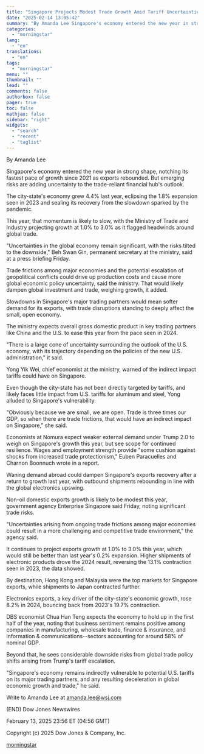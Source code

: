 ```yaml
---
title: "Singapore Projects Modest Trade Growth Amid Tariff Uncertainties — Update"
date: "2025-02-14 13:05:42"
summary: "By Amanda Lee Singapore's economy entered the new year in strong shape, notching its fastest pace of growth since 2021 as exports rebounded. But emerging risks are adding uncertainty to the trade-reliant financial hub's outlook. The city-state's economy grew 4.4% last year, eclipsing the 1.8% expansion seen in 2023 and..."
categories:
  - "morningstar"
lang:
  - "en"
translations:
  - "en"
tags:
  - "morningstar"
menu: ""
thumbnail: ""
lead: ""
comments: false
authorbox: false
pager: true
toc: false
mathjax: false
sidebar: "right"
widgets:
  - "search"
  - "recent"
  - "taglist"
---
```


By Amanda Lee

Singapore's economy entered the new year in strong shape, notching its fastest pace of growth since 2021 as exports rebounded. But emerging risks are adding uncertainty to the trade-reliant financial hub's outlook.

The city-state's economy grew 4.4% last year, eclipsing the 1.8% expansion seen in 2023 and sealing its recovery from the slowdown sparked by the pandemic.

This year, that momentum is likely to slow, with the Ministry of Trade and Industry projecting growth at 1.0% to 3.0% as it flagged headwinds around global trade.

"Uncertainties in the global economy remain significant, with the risks tilted to the downside," Beh Swan Gin, permanent secretary at the ministry, said at a press briefing Friday.

Trade frictions among major economies and the potential escalation of geopolitical conflicts could drive up production costs and cause more global economic policy uncertainty, said the ministry. That would likely dampen global investment and trade, weighing growth, it added.

Slowdowns in Singapore's major trading partners would mean softer demand for its exports, with trade disruptions standing to deeply affect the small, open economy.

The ministry expects overall gross domestic product in key trading partners like China and the U.S. to ease this year from the pace seen in 2024.

"There is a large cone of uncertainty surrounding the outlook of the U.S. economy, with its trajectory depending on the policies of the new U.S. administration," it said.

Yong Yik Wei, chief economist at the ministry, warned of the indirect impact tariffs could have on Singapore.

Even though the city-state has not been directly targeted by tariffs, and likely faces little impact from U.S. tariffs for aluminum and steel, Yong alluded to Singapore's vulnerability.

"Obviously because we are small, we are open. Trade is three times our GDP, so when there are trade frictions, that would have an indirect impact on Singapore," she said.

Economists at Nomura expect weaker external demand under Trump 2.0 to weigh on Singapore's growth this year, but see scope for continued resilience. Wages and employment strength provide "some cushion against shocks from increased trade protectionism," Euben Paracuelles and Charnon Boonnuch wrote in a report.

Waning demand abroad could dampen Singapore's exports recovery after a return to growth last year, with outbound shipments rebounding in line with the global electronics upswing.

Non-oil domestic exports growth is likely to be modest this year, government agency Enterprise Singapore said Friday, noting significant trade risks.

"Uncertainties arising from ongoing trade frictions among major economies could result in a more challenging and competitive trade environment," the agency said.

It continues to project exports growth at 1.0% to 3.0% this year, which would still be better than last year's 0.2% expansion. Higher shipments of electronic products drove the 2024 result, reversing the 13.1% contraction seen in 2023, the data showed.

By destination, Hong Kong and Malaysia were the top markets for Singapore exports, while shipments to Japan contracted further.

Electronics exports, a key driver of the city-state's economic growth, rose 8.2% in 2024, bouncing back from 2023's 19.7% contraction.

DBS economist Chua Han Teng expects the economy to hold up in the first half of the year, noting that business sentiment remains positive among companies in manufacturing, wholesale trade, finance & insurance, and information & communications--sectors accounting for around 58% of nominal GDP.

Beyond that, he sees considerable downside risks from global trade policy shifts arising from Trump's tariff escalation.

"Singapore's economy remains indirectly vulnerable to potential U.S. tariffs on its major trading partners, and any resulting deceleration in global economic growth and trade," he said.

Write to Amanda Lee at amanda.lee@wsj.com

(END) Dow Jones Newswires

February 13, 2025 23:56 ET (04:56 GMT)

Copyright (c) 2025 Dow Jones & Company, Inc.

[morningstar](https://www.morningstar.com/news/dow-jones/2025021318749/singapore-projects-modest-trade-growth-amid-tariff-uncertainties-update)
